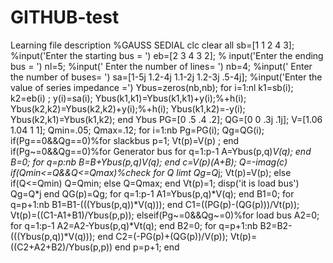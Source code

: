 # GITHUB-test
Learning file description
%GAUSS SEDIAL 
clc
clear all
sb=[1 1 2 4 3];                  %input('Enter the starting bus = ')
eb=[2 3 4 3 2];                  % input('Enter the ending bus = ')
nl=5;                            %input(' Enter the number of lines= ')
nb=4;                            %input(' Enter the number of buses= ')
sa=[1-5j 1.2-4j 1.1-2j 1.2-3j .5-4j]; %input('Enter the value of series impedance =')
Ybus=zeros(nb,nb);
for i=1:nl
    k1=sb(i);
    k2=eb(i) ;
    y(i)=sa(i);
    Ybus(k1,k1)=Ybus(k1,k1)+y(i);%+h(i);
    Ybus(k2,k2)=Ybus(k2,k2)+y(i);%+h(i);
    Ybus(k1,k2)=-y(i);
    Ybus(k2,k1)=Ybus(k1,k2);
end
Ybus
PG=[0 .5 .4 .2];
QG=[0 0 .3j .1j];
V=[1.06 1.04 1 1];
Qmin=.05;
Qmax=.12;
for i=1:nb
    Pg=PG(i);
    Qg=QG(i);
        if(Pg==0&&Qg==0)%for slackbus
        p=1;
        Vt(p)=V(p) ;
        end
        if(Pg~=0&&Qg==0)%for Generator bus
         for q=1:p-1
          A=Ybus(p,q)*V(q);
      end
      B=0;
      for q=p:nb
         B=B+Ybus(p,q)*V(q);
            end
            c=V(p)*(A+B);
            Q=-imag(c)
    if(Qmin<=Q&&Q<=Qmax)%check for Q limt
        Qg=Q*j;
        Vt(p)=V(p);
    else
        if(Q<=Qmin)
            Q=Qmin;
        else
            Q=Qmax;
        end
        Vt(p)=1;
        disp('it is load bus')
        Qg=Q*j
    end
     QG(p)=Qg;
         for q=1:p-1
          A1=Ybus(p,q)*V(q);
        end
        B1=0;
      for q=p+1:nb
         B1=B1-(((Ybus(p,q))*V(q)));
      end
      C1=((PG(p)-(QG(p)))/Vt(p));
      Vt(p)=((C1-A1+B1)/Ybus(p,p));
     elseif(Pg~=0&&Qg~=0)%for load bus
            A2=0;
            for q=1:p-1
          A2=A2-Ybus(p,q)*Vt(q);
        end
        B2=0;
      for q=p+1:nb
         B2=B2-(((Ybus(p,q))*V(q)));
      end
      C2=(-PG(p)+(QG(p))/V(p));
      Vt(p)=((C2+A2+B2)/Ybus(p,p))
        end
    p=p+1;
end

